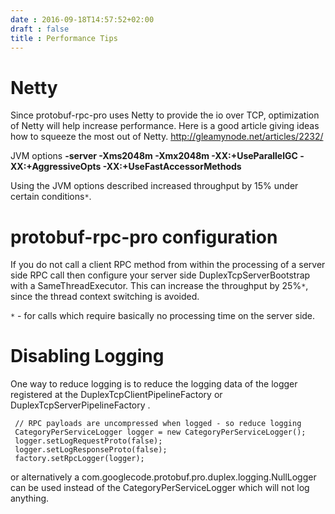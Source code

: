 ```yaml
---
date : 2016-09-18T14:57:52+02:00
draft : false
title : Performance Tips
---
```


# Netty #

Since protobuf-rpc-pro uses Netty to provide the io over TCP, optimization of Netty will help increase performance. Here is a good article giving ideas how to squeeze the most out of Netty. http://gleamynode.net/articles/2232/

JVM options
**-server -Xms2048m -Xmx2048m -XX:+UseParallelGC -XX:+AggressiveOpts -XX:+UseFastAccessorMethods**

Using the JVM options described increased throughput by 15% under certain conditions`*`.

# protobuf-rpc-pro configuration #

If you do not call a client RPC method from within the processing of a server side RPC call then configure your server side DuplexTcpServerBootstrap with a SameThreadExecutor. This can increase the throughput by 25%`*`, since the thread context switching is avoided.

`*` - for calls which require basically no processing time on the server side.

# Disabling Logging #

One way to reduce logging is to reduce the logging data of the logger registered at the DuplexTcpClientPipelineFactory or DuplexTcpServerPipelineFactory
.
```
 // RPC payloads are uncompressed when logged - so reduce logging
 CategoryPerServiceLogger logger = new CategoryPerServiceLogger();
 logger.setLogRequestProto(false);
 logger.setLogResponseProto(false);
 factory.setRpcLogger(logger);
```

or alternatively a com.googlecode.protobuf.pro.duplex.logging.NullLogger can be used instead of the CategoryPerServiceLogger which will not log anything.